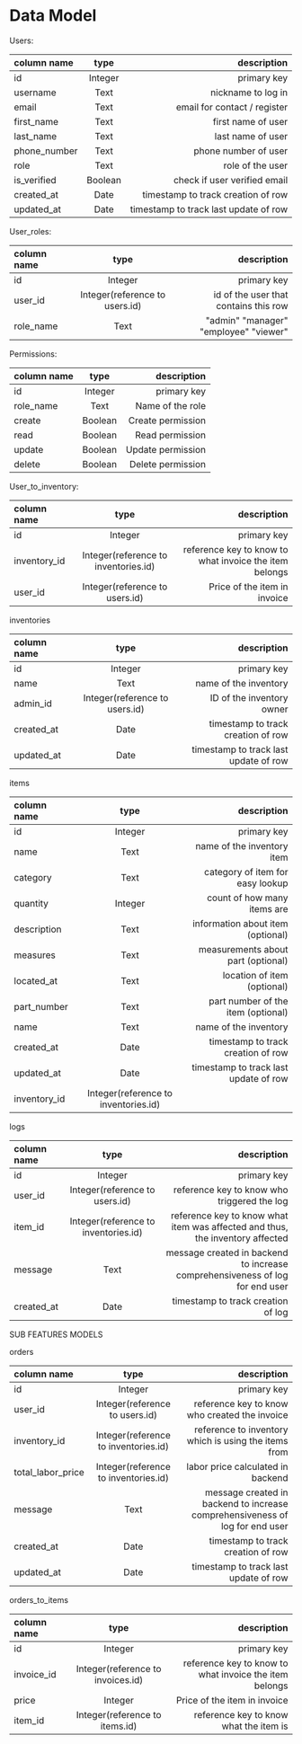 <h1>Data Model</h1>

Users:

| column name   | type        | description                             |
| :---          |    :----:   |          ---:                           |
| id            | Integer     | primary key                             |
| username      | Text        | nickname to log in                      |
| email         | Text        | email for contact / register            |
| first_name    | Text        | first name of user                      |
| last_name     | Text        | last name of user                       |
| phone_number  | Text        | phone number of user                    |
| role          | Text        | role of the user                        |
| is_verified   | Boolean     | check if user verified email            |
| created_at    | Date        | timestamp to track creation of row      |
| updated_at    | Date        | timestamp to track last update of row   |

User_roles:

| column name   | type        | description                                              |
| :---          |    :----:   |          ---:                                            |
| id            | Integer     | primary key                                              |
| user_id       | Integer(reference to users.id) | id of the user that contains this row |
| role_name            | Text | "admin" "manager" "employee" "viewer"                         |

Permissions:

| column name    | type        | description
| :---           | :-----: | ---: |
| id             | Integer        | primary key |
| role_name      | Text           | Name of the role  |
| create         | Boolean        | Create permission |
| read           | Boolean        | Read permission   |
| update         | Boolean        | Update permission |
| delete         | Boolean        | Delete permission |

User_to_inventory:

| column name    | type                                 | description                                                                     |
| :---           |    :----:                            |          ---:                                                                   |
| id             | Integer                              | primary key                                                                     |
| inventory_id     | Integer(reference to inventories.id)    | reference key to know to what invoice the item belongs                     |
| user_id          | Integer(reference to users.id)                              | Price of the item in invoice                           |

inventories 

| column name   | type                          | description                           |
| :---          |    :----:                     |          ---:                         |
| id            | Integer                       | primary key                           |
| name          | Text                          | name of the inventory                 |
| admin_id      | Integer(reference to users.id) | ID of the inventory owner             |
| created_at    | Date                          | timestamp to track creation of row    |
| updated_at    | Date                          | timestamp to track last update of row |

items 

| column name    | type        | description                            |
| :---           |    :----:   |          ---:                          |
| id             | Integer     | primary key                            |
| name           | Text        | name of the inventory item             |
| category       | Text        | category of item for easy lookup       |
| quantity       | Integer        | count of how many items are            |
| description    | Text        | information about item (optional)      |
| measures       | Text        | measurements about part (optional)     |
| located_at     | Text        | location of item (optional)            |
| part_number    | Text        | part number of the item (optional)     |
| name           | Text        | name of the inventory                  |
| created_at     | Date        | timestamp to track creation of row     |
| updated_at     | Date        | timestamp to track last update of row  |
| inventory_id   | Integer(reference to inventories.id)                   |

logs

| column name    | type                                 | description                                                                     |
| :---           |    :----:                            |          ---:                                                                   |
| id             | Integer                              | primary key                                                                     |
| user_id        | Integer(reference to users.id)        | reference key to know who triggered the log                                     |
| item_id        | Integer(reference to inventories.id)    | reference key to know what item was affected and thus, the inventory affected  |
| message        | Text                                 | message created in backend to increase comprehensiveness of log for end user    |
| created_at     | Date                                 | timestamp to track creation of log                                              |

SUB FEATURES MODELS

orders

| column name    | type                                 | description                                                                     |
| :---           |    :----:                            |          ---:                                                                   |
| id             | Integer                              | primary key                                                                     |
| user_id        | Integer(reference to users.id)        | reference key to know who created the invoice                                     |
| inventory_id    | Integer(reference to inventories.id)    | reference to inventory which is using the items from
| total_labor_price        | Integer(reference to inventories.id)    | labor price calculated in backend  |
| message        | Text                                 | message created in backend to increase comprehensiveness of log for end user    |
| created_at     | Date        | timestamp to track creation of row     |
| updated_at     | Date        | timestamp to track last update of row  |

orders_to_items

| column name    | type                                 | description                                                                     |
| :---           |    :----:                            |          ---:                                                                   |
| id             | Integer                              | primary key                                                                     |
| invoice_id     | Integer(reference to invoices.id)    | reference key to know to what invoice the item belongs                          |
| price          | Integer                              | Price of the item in invoice                                                    |
| item_id        | Integer(reference to items.id)       | reference key to know what the item is                                          |
